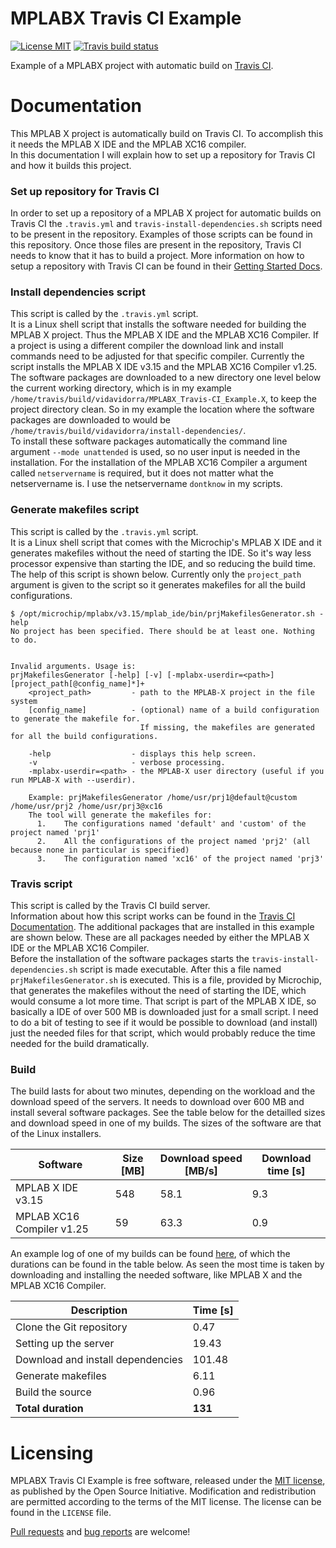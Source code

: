 MPLABX Travis CI Example
========================
[![License MIT][badge-license]][license]
[![Travis build status][badge-travis]][travis-build]

Example of a MPLABX project with automatic build on [Travis CI][travis-ci].

Documentation
=============
This MPLAB X project is automatically build on Travis CI.
To accomplish this it needs the MPLAB X IDE and the MPLAB XC16 compiler.  
In this documentation I will explain how to set up a repository for Travis CI and how it builds this project.

### Set up repository for Travis CI
In order to set up a repository of a MPLAB X project for automatic builds on Travis CI the `.travis.yml` and `travis-install-dependencies.sh` scripts need to be present in the repository. Examples of those scripts can be found in this repository. Once those files are present in the repository, Travis CI needs to know that it has to build a project. More information on how to setup a repository with Travis CI can be found in their [Getting Started Docs][travis-getstarted].

### Install dependencies script
This script is called by the `.travis.yml` script.  
It is a Linux shell script that installs the software needed for building the MPLAB X project. Thus the MPLAB X IDE and the MPLAB XC16 Compiler. If a project is using a different compiler the download link and install commands need to be adjusted for that specific compiler. Currently the script installs the MPLAB X IDE v3.15 and the MPLAB XC16 Compiler v1.25.  
The software packages are downloaded to a new directory one level below the current working directory, which is in my example `/home/travis/build/vidavidorra/MPLABX_Travis-CI_Example.X`, to keep the project directory clean. So in my example the location where the software packages are downloaded to would be `/home/travis/build/vidavidorra/install-dependencies/`.  
To install these software packages automatically the command line argument `--mode unattended` is used, so no user input is needed in the installation.
For the installation of the MPLAB XC16 Compiler a argument called `netservername` is required, but it does not matter what the netservername is. I use the netservername `dontknow` in my scripts.

### Generate makefiles script
This script is called by the `.travis.yml` script.  
It is a Linux shell script that comes with the Microchip's MPLAB X IDE and it generates makefiles without the need of starting the IDE. So it's way less processor expensive than starting the IDE, and so reducing the build time.
The help of this script is shown below. Currently only the `project_path` argument is given to the script so it generates makefiles for all the build configurations.  

```
$ /opt/microchip/mplabx/v3.15/mplab_ide/bin/prjMakefilesGenerator.sh -help
No project has been specified. There should be at least one. Nothing to do.


Invalid arguments. Usage is:
prjMakefilesGenerator [-help] [-v] [-mplabx-userdir=<path>] [project_path[@config_name]*]+ 
	<project_path>         - path to the MPLAB-X project in the file system
	[config_name]          - (optional) name of a build configuration to generate the makefile for.
	                         If missing, the makefiles are generated for all the build configurations.

	-help                  - displays this help screen.
	-v                     - verbose processing.
	-mplabx-userdir=<path> - the MPLAB-X user directory (useful if you run MPLAB-X with --userdir).

	Example: prjMakefilesGenerator /home/usr/prj1@default@custom /home/usr/prj2 /home/usr/prj3@xc16
	The tool will generate the makefiles for:
	  1.	The configurations named 'default' and 'custom' of the project named 'prj1'
	  2.	All the configurations of the project named 'prj2' (all because none in particular is specified)
	  3.	The configuration named 'xc16' of the project named 'prj3'
```

### Travis script
This script is called by the Travis CI build server.  
Information about how this script works can be found in the [Travis CI Documentation][travis-docs].
The additional packages that are installed in this example are shown below. These are all packages needed by either the MPLAB X IDE or the MPLAB XC16 Compiler.  
Before the installation of the software packages starts the `travis-install-dependencies.sh` script is made executable. After this a file named `prjMakefilesGenerator.sh` is executed. This is a file, provided by Microchip, that generates the makefiles without the need of starting the IDE, which would consume a lot more time. That script is part of the MPLAB X IDE, so basically a IDE of over 500 MB is downloaded just for a small script. I need to do a bit of testing to see if it would be possible to download (and install) just the needed files for that script, which would probably reduce the time needed for the build dramatically.

### Build
The build lasts for about two minutes, depending on the workload and the download speed of the servers.
It needs to download over 600 MB and install several software packages.
See the table below for the detailled sizes and download speed in one of my builds. The sizes of the software are that of the Linux installers.

| Software                  | Size [MB] | Download speed [MB/s] | Download time [s] |
| ------------------------- | --------- | --------------------- | ----------------- |
| MPLAB X IDE v3.15         | 548       | 58.1                  | 9.3               |
| MPLAB XC16 Compiler v1.25 | 59        | 63.3                  | 0.9               |

An example log of one of my builds can be found [here][travis-log], of which the durations can be found in the table below.
As seen the most time is taken by downloading and installing the needed software, like MPLAB X and the MPLAB XC16 Compiler.

| Description                       | Time [s] |
| --------------------------------- | -------- |
| Clone the Git repository          | 0.47     |
| Setting up the server             | 19.43    |
| Download and install dependencies | 101.48   |
| Generate makefiles                | 6.11     |
| Build the source                  | 0.96     |
| **Total duration**                | **131**  |

Licensing
=========
MPLABX Travis CI Example is free software, released under the [MIT license](http://opensource.org/licenses/MIT), as published by the Open Source Initiative.
Modification and redistribution are permitted according to the terms of the MIT license.
The license can be found in the `LICENSE` file.

[Pull requests](https://github.com/vidavidorra/MPLABX_Travis-CI_Example.X/pulls) and [bug reports](https://github.com/vidavidorra/MPLABX_Travis-CI_Example.X/issues) are welcome!

[badge-license]: https://img.shields.io/badge/license-MIT-blue.svg
[license]: https://github.com/vidavidorra/MPLABX_Travis-CI_example.X/blob/master/LICENSE
[badge-travis]: https://travis-ci.org/vidavidorra/MPLABX_Travis-CI_Example.X.svg?branch=master
[travis-build]: https://travis-ci.org/vidavidorra/MPLABX_Travis-CI_Example.X
[travis-ci]: https://travis-ci.org
[travis-getstarted]: https://docs.travis-ci.com/user/getting-started
[travis-log]: https://travis-ci.org/vidavidorra/MPLABX_Travis-CI_Example.X/builds/92781353
[travis-docs]: https://docs.travis-ci.com
